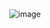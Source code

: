 
# 

![image](https://github.com/Davi-OS/CSharp/assets/112199758/d703f765-ada2-417b-9d57-ddeac1b953bc)

